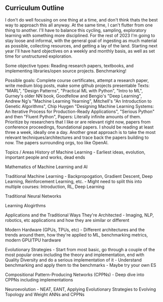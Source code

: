 ## Curriculum Outline

I don't do well focusing on one thing at a time, and don't think thats the best way to approach this all anyway. At the same time, I can't flutter from one thing to another. I'll have to balance this cycling, sampling, exploratory learning with something more disciplined. For the rest of 2023 I'm going to stay loose and informal, with the general goal of ingesting as much material as possible, collecting resources, and getting a lay of the land. Starting next year I'll have hard objectives on a weekly and monthly basis, as well as set time for unstructured exploration. 

Some objective types:
Reading research papers, textbooks, and implementing libraries/open source projects. Benchmarking!

Possible goals:
Complete course certificates, attempt a research paper, write medium blog posts, make some github projects presentable
Texts: "MARL", "Design Patterns", "Practical ML with Python", "Intro to ML", Gurney's older NN book, Goodfellow and Bengio's "Deep Learning", Andrew Ng's "Machine Learning Yearning", Mitchell's "An Introduction to Genetic Algorithms", Chip Huygen "Designing Machine Learning Systems: An Iterative Process for Production-Ready Applications", "Serious Python" and then "Fluent Python", 
Papers: Literally infinite amounts of them. Prioritize by researchers that I like or are relevant right now, papers from conference proceedings, foundational papers. I should be reading at least three a week, ideally one a day. Another great approach is to take the most relevant techniques/architectures and trace back the papers building to now. The papers surrounding orgs, too like OpenAI. 

Topics / Areas
History of Machine Learning
	- Earliest ideas, evolution, important people and works, dead ends

Mathematics of Machine Learning and AI

Traditional Machine Learning
	- Backpropogation, Gradient Descent, Deep Learning, Reinforcement Learning, etc.
	- Might need to split this into multiple courses: Introduction, RL, Deep Learning

Traditional Neural Networks

Learning Alogirthms

Applications and the Traditional Ways They're Architected
	- Imaging, NLP, robotics, etc applications and how they are similar or different

Modern Hardware (GPUs, TPUs, etc)
	- Different architectures and the trends around them, how they're applied to ML, benchmarking metrics, modern GPU/TPU hardware

Evolutionary Strategies
	- Start from most basic, go through a couple of the most popular ones including the theory and implementation, end with Quality Diversity and do a serious implementation of it
	- Understand benchmarking and apply them to the benchmarks
	- Maybe try your own ES

Compositional Pattern-Producing Networks (CPPNs)
	- Deep dive into CPPNs including implementations

Neuroevolution
	- NEAT, EANT, Applying Evolutionary Strategies to Evolving Topology and Weight ANNs and CPPNs